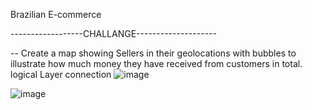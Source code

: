 Brazilian E-commerce 

------------------CHALLANGE--------------------

-- Create a map showing Sellers in their geolocations with bubbles to illustrate how much money they have received from customers   in total.
logical Layer connection
![image](https://github.com/user-attachments/assets/ceff3282-a47f-4594-99a6-fca98c6fea0c)

![image](https://github.com/user-attachments/assets/04a9ba8b-7a7c-4c3b-83b3-59ce7329832b)

